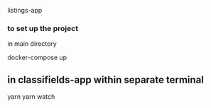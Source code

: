 listings-app

### to set up the project

in main directory

docker-compose up

## in classifields-app within separate terminal

yarn
yarn watch
